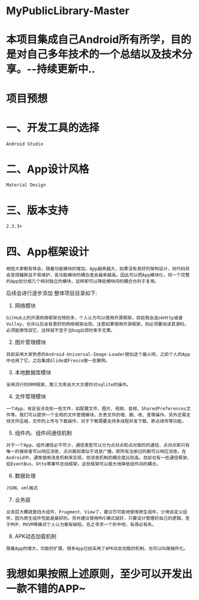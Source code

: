 # MyPublicLibrary-Master
本项目集成自己Android所有所学，目的是对自己多年技术的一个总结以及技术分享。--持续更新中..
===
项目预想
==
一、开发工具的选择
=
    Android Studio
二、App设计风格
=
    Material Design
三、版本支持
=
    2.3.3+
四、App框架设计
=
    相信大家都有体会，随着功能模块的增加，App越来越大，如果没有良好的架构设计，则代码将会变得臃肿且不易维护，各功能模块的耦合度会越来越高。因此可以把App模块化，将一个完整的App划分成几个相对独立的模块，这样即可以降低模块间的耦合也利于复用。
后续会进行逐步添加 整体项目目录如下:
  1. 网络模块

    GitHub上的开源网络框架也特别多，个人认为可以使用开源框架，目前我会选okHttp或者Volley，也许以后会有更好的网络框架出现。注意如果使用开源框架，则必须要阅读其源码，必须能够驾驭它，这样就不至于当bug出现时束手无策。
  2. 图片管理模块

    目前采用大家熟悉的Android-Universal-Image-Loader貌似这个最火吧，之前个人的App中也用了它。之后集成Glide或Fresco做一些案例。
  3. 本地数据库模块

    采用流行的ORM框架，第三方库会大大方便你对sqlite的操作。
  4. 文件管理模块

    一个App，肯定会涉及到一些文件，如配置文件、图片、视频、音频、SharedPreferences文件等。我们可以提供一个全局的文件管理模块，负责文件的增、删、改、查等操作。另外还需支持文件压缩，文件的上传与下载操作，对于下载需要支持多线程并发下载、断点续传等功能。
  5. 组件内、组件间通信机制

    对于一个App，组件通信必不可少，通信类型可以分为点对点和点对面的的通信，点对点即只有唯一的接收者可以响应消息，点对面则类似于消息广播，即所有注册过的都可以响应消息。在Android中，通常使用消息机制来实现，但消息机制的耦合度比较高。目前也有一些通信框架，如EventBus、Otto等事件总线框架，这些框架可以极大地降低组件间的耦合。
  6. 数据处理

    JSON、xml格式
  7. 业务层

    业务层大概就是四大组件、Fragment、View了，建议尽可能地使用原生组件，少用自定义组件，因为原生组件性能是最好的。另外建议使用MVC模式就好，只要设计管理好自己的逻辑，至于MVP、MVVM等模式个人认为都有缺陷，总之寻求一个折中吧，有得必有失。
  8. APK动态加载机制

    随着App的增大，功能的扩展，很多App已经采用了APK动态加载的机制，也可以叫做插件化。

我想如果按照上述原则，至少可以开发出一款不错的APP~
===
